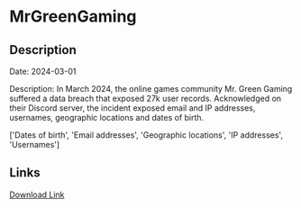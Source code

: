 # MrGreenGaming

## Description

Date: 2024-03-01

Description:
In March 2024, the online games community Mr. Green Gaming suffered a data breach that exposed 27k user records. Acknowledged on their Discord server, the incident exposed email and IP addresses, usernames, geographic locations and dates of birth.


['Dates of birth', 'Email addresses', 'Geographic locations', 'IP addresses', 'Usernames']

## Links

[Download Link](https://link-to.net/1229997/874.0185108398337/dynamic/?r=bXJncmVlbmdhbWluZy5jb20=)
